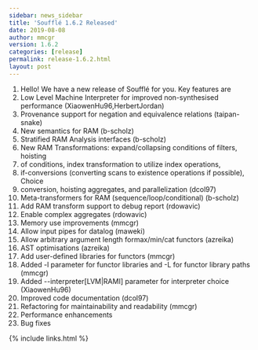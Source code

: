 ```yaml
---
sidebar: news_sidebar
title: 'Soufflé 1.6.2 Released'
date: 2019-08-08
author: mmcgr
version: 1.6.2
categories: [release]
permalink: release-1.6.2.html
layout: post
---
```

1. Hello! We have a new release of Soufflé for you. Key features are
2. Low Level Machine Interpreter for improved non-synthesised performance (XiaowenHu96,HerbertJordan)
3. Provenance support for negation and equivalence relations (taipan-snake)
4. New semantics for RAM (b-scholz)
5. Stratified RAM Analysis interfaces (b-scholz)
6. New RAM Transformations: expand/collapsing conditions of filters, hoisting
7. of conditions, index transformation to utilize index operations,
8. if-conversions (converting scans to existence operations if possible), Choice
9. conversion, hoisting aggregates, and parallelization (dcol97)
10. Meta-transformers for RAM (sequence/loop/conditional) (b-scholz)
11. Add RAM transform support to debug report (rdowavic)
12. Enable complex aggregates (rdowavic)
13. Memory use improvements (mmcgr)
14. Allow input pipes for datalog (maweki)
15. Allow arbitrary argument length formax/min/cat functors (azreika)
16. AST optimisations (azreika)
17. Add user-defined libraries for functors (mmcgr)
18. Added -l parameter for functor libraries and -L for functor library paths (mmcgr)
19. Added --interpreter[LVM|RAMI] parameter for interpreter choice (XiaowenHu96)
20. Improved code documentation (dcol97)
21. Refactoring for maintainability and readability (mmcgr)
22. Performance enhancements
23. Bug fixes

{% include links.html %}
